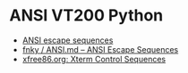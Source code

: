 # ANSI VT200 Python

- [ANSI escape sequences](https://en.wikipedia.org/wiki/ANSI_escape_code)
- [fnky / ANSI.md – ANSI Escape Sequences](https://gist.github.com/fnky/458719343aabd01cfb17a3a4f7296797)
- [xfree86.org: Xterm Control Sequences](https://www.xfree86.org/4.5.0/ctlseqs.html)